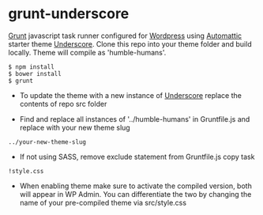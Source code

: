 # grunt-underscore

[Grunt](http://gruntjs.com/) javascript task runner configured for [Wordpress](https://wordpress.org/) using [Automattic](https://github.com/automattic/) starter theme [Underscore](http://underscores.me/). Clone this repo into your theme folder and build locally. Theme will compile as 'humble-humans'.

```
$ npm install
$ bower install
$ grunt
```

- To update the theme with a new instance of [Underscore](http://underscores.me/) replace the contents of repo src folder

- Find and replace all instances of '../humble-humans' in Gruntfile.js and replace with your new theme slug

```
../your-new-theme-slug
```

- If not using SASS, remove exclude statement from Gruntfile.js copy task

```
!style.css
```

- When enabling theme make sure to activate the compiled version, both will appear in WP Admin. You can differentiate the two by changing the name of your pre-compiled theme via src/style.css
